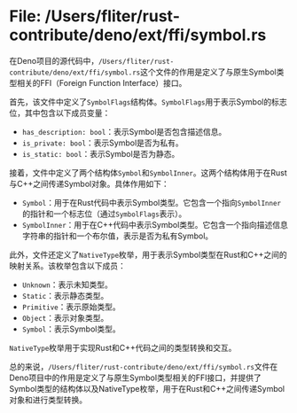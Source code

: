# File: /Users/fliter/rust-contribute/deno/ext/ffi/symbol.rs

在Deno项目的源代码中，`/Users/fliter/rust-contribute/deno/ext/ffi/symbol.rs`这个文件的作用是定义了与原生Symbol类型相关的FFI（Foreign Function Interface）接口。

首先，该文件中定义了`SymbolFlags`结构体。`SymbolFlags`用于表示Symbol的标志位，其中包含以下成员变量：
- `has_description: bool`：表示Symbol是否包含描述信息。
- `is_private: bool`：表示Symbol是否为私有。
- `is_static: bool`：表示Symbol是否为静态。

接着，文件中定义了两个结构体`Symbol`和`SymbolInner`。这两个结构体用于在Rust与C++之间传递Symbol对象。具体作用如下：
- `Symbol`：用于在Rust代码中表示Symbol类型。它包含一个指向`SymbolInner`的指针和一个标志位（通过`SymbolFlags`表示）。
- `SymbolInner`：用于在C++代码中表示Symbol类型。它包含一个指向描述信息字符串的指针和一个布尔值，表示是否为私有Symbol。

此外，文件还定义了`NativeType`枚举，用于表示Symbol类型在Rust和C++之间的映射关系。该枚举包含以下成员：
- `Unknown`：表示未知类型。
- `Static`：表示静态类型。
- `Primitive`：表示原始类型。
- `Object`：表示对象类型。
- `Symbol`：表示Symbol类型。

`NativeType`枚举用于实现Rust和C++代码之间的类型转换和交互。

总的来说，`/Users/fliter/rust-contribute/deno/ext/ffi/symbol.rs`文件在Deno项目中的作用是定义了与原生Symbol类型相关的FFI接口，并提供了Symbol类型的结构体以及NativeType枚举，用于在Rust和C++之间传递Symbol对象和进行类型转换。

